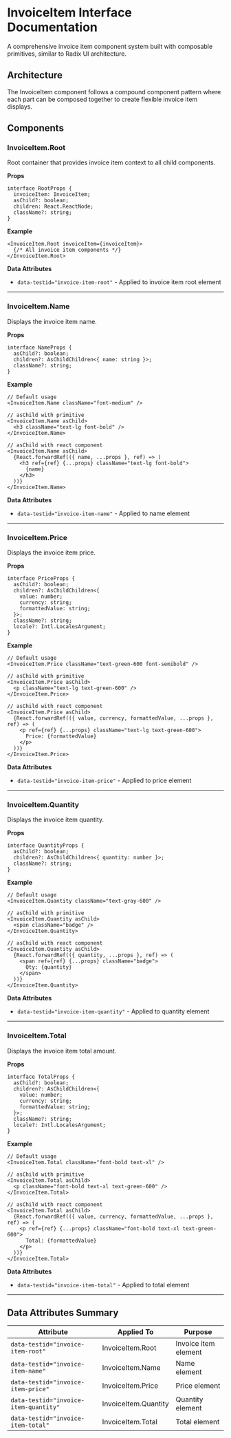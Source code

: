 # InvoiceItem Interface Documentation

A comprehensive invoice item component system built with composable primitives, similar to Radix UI architecture.

## Architecture

The InvoiceItem component follows a compound component pattern where each part can be composed together to create flexible invoice item displays.

## Components

### InvoiceItem.Root

Root container that provides invoice item context to all child components.

**Props**

```tsx
interface RootProps {
  invoiceItem: InvoiceItem;
  asChild?: boolean;
  children: React.ReactNode;
  className?: string;
}
```

**Example**

```tsx
<InvoiceItem.Root invoiceItem={invoiceItem}>
  {/* All invoice item components */}
</InvoiceItem.Root>
```

**Data Attributes**

- `data-testid="invoice-item-root"` - Applied to invoice item root element

---

### InvoiceItem.Name

Displays the invoice item name.

**Props**

```tsx
interface NameProps {
  asChild?: boolean;
  children?: AsChildChildren<{ name: string }>;
  className?: string;
}
```

**Example**

```tsx
// Default usage
<InvoiceItem.Name className="font-medium" />

// asChild with primitive
<InvoiceItem.Name asChild>
  <h3 className="text-lg font-bold" />
</InvoiceItem.Name>

// asChild with react component
<InvoiceItem.Name asChild>
  {React.forwardRef(({ name, ...props }, ref) => (
    <h3 ref={ref} {...props} className="text-lg font-bold">
      {name}
    </h3>
  ))}
</InvoiceItem.Name>
```

**Data Attributes**

- `data-testid="invoice-item-name"` - Applied to name element

---

### InvoiceItem.Price

Displays the invoice item price.

**Props**

```tsx
interface PriceProps {
  asChild?: boolean;
  children?: AsChildChildren<{
    value: number;
    currency: string;
    formattedValue: string;
  }>;
  className?: string;
  locale?: Intl.LocalesArgument;
}
```

**Example**

```tsx
// Default usage
<InvoiceItem.Price className="text-green-600 font-semibold" />

// asChild with primitive
<InvoiceItem.Price asChild>
  <p className="text-lg text-green-600" />
</InvoiceItem.Price>

// asChild with react component
<InvoiceItem.Price asChild>
  {React.forwardRef(({ value, currency, formattedValue, ...props }, ref) => (
    <p ref={ref} {...props} className="text-lg text-green-600">
      Price: {formattedValue}
    </p>
  ))}
</InvoiceItem.Price>
```

**Data Attributes**

- `data-testid="invoice-item-price"` - Applied to price element

---

### InvoiceItem.Quantity

Displays the invoice item quantity.

**Props**

```tsx
interface QuantityProps {
  asChild?: boolean;
  children?: AsChildChildren<{ quantity: number }>;
  className?: string;
}
```

**Example**

```tsx
// Default usage
<InvoiceItem.Quantity className="text-gray-600" />

// asChild with primitive
<InvoiceItem.Quantity asChild>
  <span className="badge" />
</InvoiceItem.Quantity>

// asChild with react component
<InvoiceItem.Quantity asChild>
  {React.forwardRef(({ quantity, ...props }, ref) => (
    <span ref={ref} {...props} className="badge">
      Qty: {quantity}
    </span>
  ))}
</InvoiceItem.Quantity>
```

**Data Attributes**

- `data-testid="invoice-item-quantity"` - Applied to quantity element

---

### InvoiceItem.Total

Displays the invoice item total amount.

**Props**

```tsx
interface TotalProps {
  asChild?: boolean;
  children?: AsChildChildren<{
    value: number;
    currency: string;
    formattedValue: string;
  }>;
  className?: string;
  locale?: Intl.LocalesArgument;
}
```

**Example**

```tsx
// Default usage
<InvoiceItem.Total className="font-bold text-xl" />

// asChild with primitive
<InvoiceItem.Total asChild>
  <p className="font-bold text-xl text-green-600" />
</InvoiceItem.Total>

// asChild with react component
<InvoiceItem.Total asChild>
  {React.forwardRef(({ value, currency, formattedValue, ...props }, ref) => (
    <p ref={ref} {...props} className="font-bold text-xl text-green-600">
      Total: {formattedValue}
    </p>
  ))}
</InvoiceItem.Total>
```

**Data Attributes**

- `data-testid="invoice-item-total"` - Applied to total element

---

## Data Attributes Summary

| Attribute                             | Applied To           | Purpose              |
| ------------------------------------- | -------------------- | -------------------- |
| `data-testid="invoice-item-root"`     | InvoiceItem.Root     | Invoice item element |
| `data-testid="invoice-item-name"`     | InvoiceItem.Name     | Name element         |
| `data-testid="invoice-item-price"`    | InvoiceItem.Price    | Price element        |
| `data-testid="invoice-item-quantity"` | InvoiceItem.Quantity | Quantity element     |
| `data-testid="invoice-item-total"`    | InvoiceItem.Total    | Total element        |
